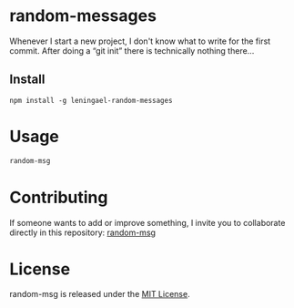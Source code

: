 # random-messages

Whenever I start a new project, I don't know what to write for the first commit. After doing a “git init” there is technically nothing there...

## Install

```npm
npm install -g leningael-random-messages
```

# Usage

```bash
random-msg
```

# Contributing
If someone wants to add or improve something, I invite you to collaborate directly in this repository: [random-msg](https://github.com/leningael/npm-package-example)

# License
random-msg is released under the [MIT License](https://opensource.org/licenses/MIT).

